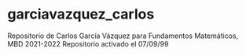 # garciavazquez_carlos
 Repositorio de Carlos García Vázquez para Fundamentos Matemáticos, MBD 2021-2022
 Repositorio activado el 07/09/99  
 
